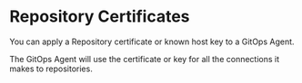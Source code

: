 # Repository Certificates

You can apply a Repository certificate or known host key to a GitOps Agent.

The GitOps Agent will use the certificate or key for all the connections it makes to repositories.
